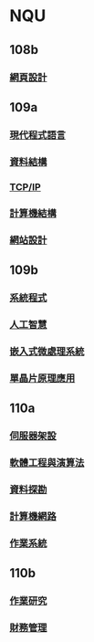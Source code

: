 # NQU
## 108b
### [網頁設計](https://github.com/cycyucheng1010/wp108b)
## 109a
### [現代程式語言](https://github.com/cycyucheng1010/NQU/tree/main/python)
### [資料結構](https://github.com/cycyucheng1010/NQU/tree/main/DT)
### [TCP/IP](https://github.com/cycyucheng1010/NQU/tree/main/TCPIP) 
### [計算機結構](https://github.com/cycyucheng1010/co109a)
### [網站設計](https://github.com/cycyucheng1010/ws109a)
## 109b
### [系統程式](https://github.com/cycyucheng1010/sp109b)
### [人工智慧](https://github.com/cycyucheng1010/ai109b)
### [嵌入式微處理系統](https://github.com/cycyucheng1010/NQU/blob/main/es109b.md)
### [單晶片原理應用](https://github.com/cycyucheng1010/NQU/blob/main/sc109b.md)
## 110a
### [伺服器架設](https://github.com/cycyucheng1010/server_setup_and_maintenance-)
### [軟體工程與演算法](https://github.com/cycyucheng1010/sa110a)
### [資料探勘](https://github.com/cycyucheng1010/NQU/tree/main/data_mining)
### [計算機網路](https://github.com/cycyucheng1010/computer_network)
### [作業系統](https://github.com/cycyucheng1010/NQU/tree/main/OS) 
## 110b
### [作業研究](https://github.com/cycyucheng1010/NQU/tree/main/operational%20research)
### [財務管理](https://github.com/cycyucheng1010/NQU/tree/main/finance%20management)

